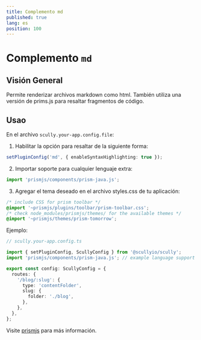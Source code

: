 ```yaml
---
title: Complemento md
published: true
lang: es
position: 100
---
```


# Complemento `md`

## Visión General

Permite renderizar archivos markdown como html. También utiliza una versión de prims.js para resaltar fragmentos de código.

## Usao

En el archivo `scully.your-app.config.file`:

1.  Habilitar la opción para resaltar de la siguiente forma:

```typescript
setPluginConfig('md', { enableSyntaxHighlighting: true });
```

2.  Importar soporte para cualquier lenguaje extra:

```typescript
import 'prismjs/components/prism-java.js';
```

3. Agregar el tema deseado en el archivo styles.css de tu aplicación:

```css
/* include CSS for prism toolbar */
@import '~prismjs/plugins/toolbar/prism-toolbar.css';
/* check node_modules/prismjs/themes/ for the available themes */
@import '~prismjs/themes/prism-tomorrow';
```

Ejemplo:

```typescript
// scully.your-app.config.ts

import { setPluginConfig, ScullyConfig } from '@scullyio/scully';
import 'prismjs/components/prism-java.js'; // example language support

export const config: ScullyConfig = {
  routes: {
    '/blog/:slug': {
      type: 'contentFolder',
      slug: {
        folder: './blog',
      },
    },
  },
};
```

Visite [prismjs](https://prismjs.com/) para más información.

